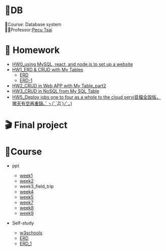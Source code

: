 # :floppy_disk:DB
:minidisc:Course: Database system  
:woman_teacher:Professor:[Pecu Tsai](https://github.com/pecu?tab=repositories)
# :memo: Homework
+ [HW0_using MySQL, react, and node.js to set up a website](https://youtu.be/iWYKbdEEUWc)
+ [HW1_ERD & CRUD with My Tables](https://youtu.be/5YOuC4qYoBc)
    + [ERD](https://app.diagrams.net/#HWeiweiHung%2FDB%2Fmain%2FHW1.drawio)
    + [ERD-1](https://app.diagrams.net/#HWeiweiHung%2FDB%2Fmain%2FHW1-1.drawio)
+ [HW2_CRUD in Web APP with My Table](https://youtu.be/5e_IQYeUPDY)[_part2](https://youtu.be/5hHBor0JQwY)
+ [HW3_CRUD in NoSQL from My SQL Table](https://youtu.be/bnK6SATmI9A)
+ [HW5_Deploy jobs one to four as a whole to the cloud servi音檔全毀版，哪天有空再重錄｡ﾟヽ(ﾟ´Д`)ﾉﾟ｡)](https://youtu.be/tPKcgzVK0aM)
# :clapper: Final project
# :bookmark_tabs:Course
+ ppt
    + [week1](https://docs.google.com/presentation/d/1CP0D92DA8Ae8oyIKSquqUuTUpVqwLGT-14T32l9pf5U/edit)
    + [week2](https://docs.google.com/presentation/d/1amn8pDX2Wx4N6ZjzhCGoQFJH4DqaRcQ2DJAdg3hbIrA/edit#slide=id.g23dd2219a46_0_124)
    + week3_field_trip
    + [week4](https://docs.google.com/presentation/d/1053jwkOvLAdeQCDUJKq-c0NwxB3jOqlkiL244y0DPro/edit#slide=id.g23dd2219a46_0_124)
    + [week5](https://docs.google.com/presentation/d/1J0ASP97LgjTQeKqTdm1vRhxh6MGya-C1D-8w7ykUPqE/edit#slide=id.g23dd2219a46_0_124)
    + [week7](https://docs.google.com/presentation/d/1VGS4z-40x0ZS8baC3PHP4TBLZn3S3YEe9owg4_vIZWc/edit#slide=id.g23dd2219a46_0_124)
    + [week8](https://docs.google.com/presentation/d/1semHnB07DAbbwkl-4-LmuZL8DQDZ5t6zAA1Jbft-uuQ/edit#slide=id.g2410febba22_0_5)
    + [week9](https://docs.google.com/presentation/d/1g1mkza7Uufm9A4fwRI_fJRAcWf-QTFf9Jn00I8iiLM0/edit#slide=id.g2410febba22_0_5)

+ Self-study
    + [w3schools](https://www.w3schools.com/)
    + [ERD](http://cc.cust.edu.tw/~ccchen/doc/db_03.pdf)
    + [ERD_1](https://app.diagrams.net/#HWeiweiHung%2FDB%2Fmain%2FHW1-1.drawio)
